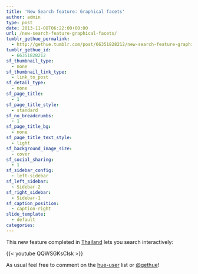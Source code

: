 ```yaml
---
title: 'New Search feature: Graphical facets'
author: admin
type: post
date: 2013-11-08T06:22:00+00:00
url: /new-search-feature-graphical-facets/
tumblr_gethue_permalink:
  - http://gethue.tumblr.com/post/66351828212/new-search-feature-graphical-facets
tumblr_gethue_id:
  - 66351828212
sf_thumbnail_type:
  - none
sf_thumbnail_link_type:
  - link_to_post
sf_detail_type:
  - none
sf_page_title:
  - 1
sf_page_title_style:
  - standard
sf_no_breadcrumbs:
  - 1
sf_page_title_bg:
  - none
sf_page_title_text_style:
  - light
sf_background_image_size:
  - cover
sf_social_sharing:
  - 1
sf_sidebar_config:
  - left-sidebar
sf_left_sidebar:
  - Sidebar-2
sf_right_sidebar:
  - Sidebar-1
sf_caption_position:
  - caption-right
slide_template:
  - default
categories:
---
```


This new feature completed in [Thailand][1] lets you search interactively:

{{< youtube QQWSGKsCIsk >}}

As usual feel free to comment on the [hue-user][2] list or [@gethue][3]!

[1]: http://gethue.tumblr.com/post/66661140648/hue-team-retreat-thailand
[2]: https://groups.google.com/a/cloudera.org/group/hue-user/
[3]: https://twitter.com/gethue
